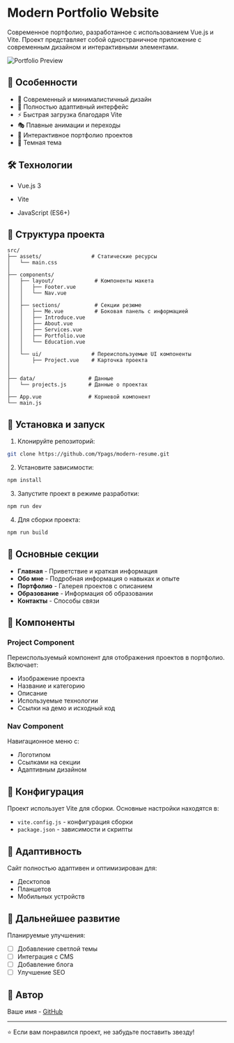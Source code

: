 # Modern Portfolio Website

Современное портфолио, разработанное с использованием Vue.js и Vite. Проект представляет собой одностраничное приложение с современным дизайном и интерактивными элементами.

![Portfolio Preview](/img/preview.png)

## 🚀 Особенности

- 🎨 Современный и минималистичный дизайн
- 📱 Полностью адаптивный интерфейс
- ⚡ Быстрая загрузка благодаря Vite
- 🎭 Плавные анимации и переходы
- 🎯 Интерактивное портфолио проектов
- 🌙 Темная тема

## 🛠 Технологии

- Vue.js 3
- Vite

- JavaScript (ES6+)

## 📁 Структура проекта

```
src/
├── assets/                # Статические ресурсы
│   └── main.css
│
├── components/
│   ├── layout/             # Компоненты макета
│   │   ├── Footer.vue
│   │   └── Nav.vue
│   │
│   ├── sections/           # Секции резюме
│   │   ├── Me.vue          # Боковая панель с информацией
│   │   ├── Introduce.vue
│   │   ├── About.vue
│   │   ├── Services.vue
│   │   ├── Portfolio.vue
│   │   └── Education.vue
│   │
│   └── ui/                # Переиспользуемые UI компоненты
│       ├── Project.vue    # Карточка проекта
│
│
├── data/                 # Данные
│   └── projects.js       # Данные о проектах
│
├── App.vue               # Корневой компонент
└── main.js
```

## 🚀 Установка и запуск

1. Клонируйте репозиторий:

```bash
git clone https://github.com/Ypags/modern-resume.git
```

2. Установите зависимости:

```bash
npm install
```

3. Запустите проект в режиме разработки:

```bash
npm run dev
```

4. Для сборки проекта:

```bash
npm run build
```

## 📝 Основные секции

- **Главная** - Приветствие и краткая информация
- **Обо мне** - Подробная информация о навыках и опыте
- **Портфолио** - Галерея проектов с описанием
- **Образование** - Информация об образовании
- **Контакты** - Способы связи

## 🎨 Компоненты

### Project Component

Переиспользуемый компонент для отображения проектов в портфолио. Включает:

- Изображение проекта
- Название и категорию
- Описание
- Используемые технологии
- Ссылки на демо и исходный код

### Nav Component

Навигационное меню с:

- Логотипом
- Ссылками на секции
- Адаптивным дизайном

## 🔧 Конфигурация

Проект использует Vite для сборки. Основные настройки находятся в:

- `vite.config.js` - конфигурация сборки
- `package.json` - зависимости и скрипты

## 📱 Адаптивность

Сайт полностью адаптивен и оптимизирован для:

- Десктопов
- Планшетов
- Мобильных устройств

## 🎯 Дальнейшее развитие

Планируемые улучшения:

- [ ] Добавление светлой темы
- [ ] Интеграция с CMS
- [ ] Добавление блога
- [ ] Улучшение SEO

## 👥 Автор

Ваше имя - [GitHub](https://github.com/Ypags)

---

⭐️ Если вам понравился проект, не забудьте поставить звезду!
